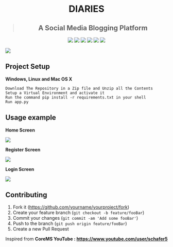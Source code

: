 <h1 align="center">DIARIES</h1>

> <h2 align="center">A Social Media Blogging Platform</h2>

<p align="center">
<img src="https://img.shields.io/github/issues/Amitdutta7/Diaries">
<img src="https://img.shields.io/github/forks/Amitdutta7/Diaries">
<img src="https://img.shields.io/github/stars/Amitdutta7/Diaries">
<img src="https://badges.frapsoft.com/os/v1/open-source.svg?v=103" >
<img src="https://img.shields.io/badge/PRs-welcome-brightgreen.svg?style=flat">
<img src="https://img.shields.io/twitter/url?style=social&url=https%3A%2F%2Fgithub.com%2FAmitdutta7%2FDiaries%2F">
  
![](https://i.imgur.com/PqkWuV8.png)

## Project Setup

**Windows, Linux and Mac OS X**
```
Download The Repository in a Zip file and Unzip all the Contents
Setup a Virtual Environment and activate it
Run the command pip install -r requirements.txt in your shell
Run app.py
```

## Usage example

**Home Screen**

![](https://i.imgur.com/nERYxsM.png)

**Register Screen**

![](https://i.imgur.com/iDPU1UY.png)

**Login Screen**

![](https://i.imgur.com/HBXAwQl.png)


## Contributing

1. Fork it (<https://github.com/yourname/yourproject/fork>)
2. Create your feature branch (`git checkout -b feature/fooBar`)
3. Commit your changes (`git commit -am 'Add some fooBar'`)
4. Push to the branch (`git push origin feature/fooBar`)
5. Create a new Pull Request

Inspired from **CoreMS YouTube : https://www.youtube.com/user/schafer5**
